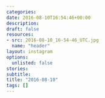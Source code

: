 ```yaml
---
categories:
date: 2016-08-10T16:54:46+00:00
description:
draft: false
resources:
- src: 2016-08-10_16-54-46_UTC.jpg
  name: "header"
layout: instagram
options:
  unlisted: false
stories:
subtitle:
title: "2016-08-10"
tags: []
---
```


 
